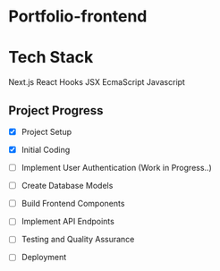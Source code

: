 # Portfolio-frontend

# Tech Stack 

Next.js
React Hooks
JSX
EcmaScript
Javascript


## Project Progress

- [x] Project Setup
- [x] Initial Coding
- [ ] Implement User Authentication (Work in Progress..)
- [ ] Create Database Models
- [ ] Build Frontend Components
- [ ] Implement API Endpoints
- [ ] Testing and Quality Assurance
- [ ] Deployment



